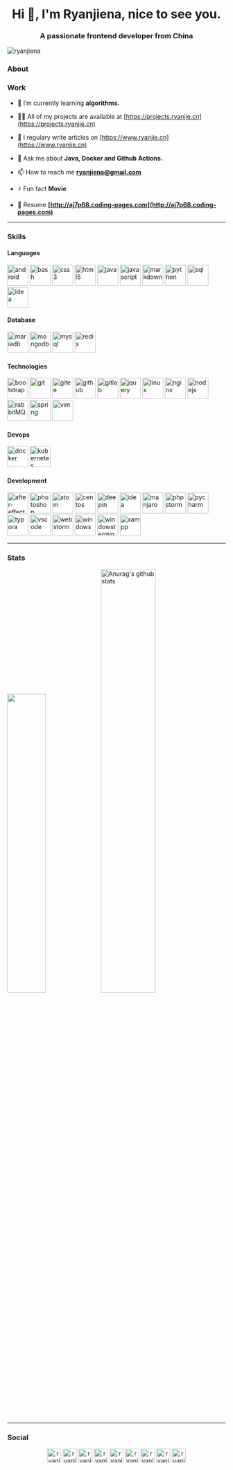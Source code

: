 <h1 align="center">Hi 👋, I'm Ryanjiena, nice to see you.</h1>
<h3 align="center">A passionate frontend developer from China</h3>

<p align="left"> <img src="https://komarev.com/ghpvc/?username=ryanjiena" alt="ryanjiena" /> </p>

### About

### Work

- 🌱 I’m currently learning **algorithms.**

- 👨‍💻 All of my projects are available at [https://projects.ryanjie.cn](https://projects.ryanjie.cn)

- 📝 I regulary write articles on [https://www.ryanjie.cn](https://www.ryanjie.cn)

- 💬 Ask me about **Java, Docker and Github Actions.**

- 📫 How to reach me **ryanjiena@gmail.com**

- ⚡ Fun fact **Movie**

- 📝 Resume **[http://aj7p68.coding-pages.com](http://aj7p68.coding-pages.com)**

---

### Skills

#### Languages

<p align="left">
	<img src="https://cdn.jsdelivr.net/gh/Ryanjiena/icon@master/svg/android.svg" alt="android" width="48" height="48"/> 
	<img src="https://cdn.jsdelivr.net/gh/Ryanjiena/icon@master/svg/bash.svg" alt="bash" width="48" height="48"/> 
	<img src="https://cdn.jsdelivr.net/gh/Ryanjiena/icon@master/svg/css.svg" alt="css3" width="48" height="48"/> 
	<img src="https://cdn.jsdelivr.net/gh/Ryanjiena/icon@master/svg/html.svg" alt="html5" width="48" height="48"/>
	<img src="https://cdn.jsdelivr.net/gh/Ryanjiena/icon@master/svg/java.svg" alt="java" width="48" height="48"/>
	<img src="https://cdn.jsdelivr.net/gh/Ryanjiena/icon@master/svg/javascript.svg" alt="javascript" width="48" height="48"/>
	<img src="https://cdn.jsdelivr.net/gh/Ryanjiena/icon@master/svg/markdown.svg" alt="markdown" width="48" height="48"/>    
	<img src="https://cdn.jsdelivr.net/gh/Ryanjiena/icon@master/svg/python.svg" alt="python" width="48" height="48"/>
	<img src="https://cdn.jsdelivr.net/gh/Ryanjiena/icon@master/svg/sql.svg" alt="sql" width="48" height="48"/>    
	<img src="https://cdn.jsdelivr.net/gh/Ryanjiena/icon@master/svg/idea.svg" alt="idea" width="48" height="48"/>
</p>

#### Database

<p align="left">
	<img src="https://cdn.jsdelivr.net/gh/Ryanjiena/icon@master/svg/mariadb.svg" alt="mariadb" width="48" height="48"/>
	<img src="https://cdn.jsdelivr.net/gh/Ryanjiena/icon@master/svg/mongodb.svg" alt="mongodb" width="48" height="48"/>
	<img src="https://cdn.jsdelivr.net/gh/Ryanjiena/icon@master/svg/mysql.svg" alt="mysql" width="48" height="48"/> 
	<img src="https://cdn.jsdelivr.net/gh/Ryanjiena/icon@master/svg/redis.svg" alt="redis" width="48" height="48"/>
</p>

#### Technologies

<p align="left">
	<img src="https://cdn.jsdelivr.net/gh/Ryanjiena/icon@master/svg/bootstrap.svg" alt="bootstrap" width="48" height="48"/> 
	<img src="https://cdn.jsdelivr.net/gh/Ryanjiena/icon@master/svg/git.svg" alt="git" width="48" height="48"/> 
	<img src="https://cdn.jsdelivr.net/gh/Ryanjiena/icon@master/svg/gitee.svg" alt="gitee" width="48" height="48"/> 
	<img src="https://cdn.jsdelivr.net/gh/Ryanjiena/icon@master/svg/github.svg" alt="github" width="48" height="48"/>  
	<img src="https://cdn.jsdelivr.net/gh/Ryanjiena/icon@master/svg/gitlab.svg" alt="gitlab" width="48" height="48"/>  
	<img src="https://cdn.jsdelivr.net/gh/Ryanjiena/icon@master/svg/jquery.svg" alt="jquery" width="48" height="48"/> 
	<img src="https://cdn.jsdelivr.net/gh/Ryanjiena/icon@master/svg/linux.svg" alt="linux" width="48" height="48"/> 
	<img src="https://cdn.jsdelivr.net/gh/Ryanjiena/icon@master/svg/nginx.svg" alt="nginx" width="48" height="48"/>
	<img src="https://cdn.jsdelivr.net/gh/Ryanjiena/icon@master/svg/nodejs.svg" alt="nodejs" width="48" height="48"/> 
	<img src="https://cdn.jsdelivr.net/gh/Ryanjiena/icon@master/svg/rabbitmq.svg" alt="rabbitMQ" width="48" height="48"/>
	<img src="https://cdn.jsdelivr.net/gh/Ryanjiena/icon@master/svg/spring.svg" alt="spring" width="48" height="48"/>
	<img src="https://cdn.jsdelivr.net/gh/Ryanjiena/icon@master/svg/vim.svg" alt="vim" width="48" height="48"/>
</p>

#### Devops

<p align="left">
	<img src="https://cdn.jsdelivr.net/gh/Ryanjiena/icon@master/svg/docker.svg" alt="docker" width="48" height="48"/> 
	<img src="https://cdn.jsdelivr.net/gh/Ryanjiena/icon@master/svg/kubernetes.svg" alt="kubernetes" width="48" height="48"/> 
</p>

#### Development

<p align="left">
	<img src="https://cdn.jsdelivr.net/gh/Ryanjiena/icon@master/svg/adobe-after-effects.svg" alt="after-effects" width="48" height="48"/>
	<img src="https://cdn.jsdelivr.net/gh/Ryanjiena/icon@master/svg/adobe-photoshop.svg" alt="photoshop" width="48" height="48"/>
	<img src="https://cdn.jsdelivr.net/gh/Ryanjiena/icon@master/svg/atom.svg" alt="atom" width="48" height="48"/>
	<img src="https://cdn.jsdelivr.net/gh/Ryanjiena/icon@master/svg/centos.svg" alt="centos" width="48" height="48"/>   
	<img src="https://cdn.jsdelivr.net/gh/Ryanjiena/icon@master/svg/deepin.svg" alt="deepin" width="48" height="48"/>    
	<img src="https://cdn.jsdelivr.net/gh/Ryanjiena/icon@master/svg/idea.svg" alt="idea" width="48" height="48"/>
	<img src="https://cdn.jsdelivr.net/gh/Ryanjiena/icon@master/svg/manjaro.svg" alt="manjaro" width="48" height="48"/>    
	<img src="https://cdn.jsdelivr.net/gh/Ryanjiena/icon@master/svg/phpstorm.svg" alt="phpstorm" width="48" height="48"/>
	<img src="https://cdn.jsdelivr.net/gh/Ryanjiena/icon@master/svg/pycharm.svg" alt="pycharm" width="48" height="48"/>    
	<img src="https://cdn.jsdelivr.net/gh/Ryanjiena/icon@master/svg/typora.svg" alt="typora" width="48" height="48"/> 
	<img src="https://cdn.jsdelivr.net/gh/Ryanjiena/icon@master/svg/vscode.svg" alt="vscode" width="48" height="48"/>
	<img src="https://cdn.jsdelivr.net/gh/Ryanjiena/icon@master/svg/webstorm.svg" alt="webstorm" width="48" height="48"/>
	<img src="https://cdn.jsdelivr.net/gh/Ryanjiena/icon@master/svg/windows.svg" alt="windows" width="48" height="48"/>
	<img src="https://cdn.jsdelivr.net/gh/Ryanjiena/icon@master/svg/windowsterminal.svg" alt="windowsterminal" width="48" height="48"/>
	<img src="https://cdn.jsdelivr.net/gh/Ryanjiena/icon@master/svg/xampp.svg" alt="xampp" width="48" height="48"/>
</p>

---

### Stats

<p align="left">
	<img src="https://github-readme-stats.vercel.app/api/top-langs/?username=ryanjiena&layout=compact&theme=nightowl " width="42%" />
	<img src="https://github-readme-stats.vercel.app/api?username=ryanjiena&show_icons=true&count_private=true&include_all_commits=true&theme=cobalt" alt="Anurag's github stats"  width="50%"/>
</p>

---

### Social

<p align="center">
	<a href="#" target="blank"><img align="center" src="https://cdn.jsdelivr.net/gh/Ryanjiena/icon@master/svg/dribbble.svg" alt="ryanjiena" height="32" width="32" /></a>
	<a href="#" target="blank"><img align="center" src="https://cdn.jsdelivr.net/gh/Ryanjiena/icon@master/svg/facebook.svg" alt="ryanjiena" height="32" width="32" /></a>
	<a href="#" target="blank"><img align="center" src="https://cdn.jsdelivr.net/gh/Ryanjiena/icon@master/svg/google.svg" alt="ryanjiena" height="32" width="32" /></a>
	<a href="#" target="blank"><img align="center" src="https://cdn.jsdelivr.net/gh/Ryanjiena/icon@master/svg/leetcode.svg" alt="ryanjie" height="32" width="32" /></a>
	<a href="#" target="blank"><img align="center" src="https://cdn.jsdelivr.net/gh/Ryanjiena/icon@master/svg/pixiv.svg" alt="ryanjiena" height="32" width="32" /></a>
	<a href="#" target="blank"><img align="center" src="https://cdn.jsdelivr.net/gh/Ryanjiena/icon@master/svg/qq.svg" alt="ryanjie" height="32" width="32" /></a>
	<a href="#" target="blank"><img align="center" src="https://cdn.jsdelivr.net/gh/Ryanjiena/icon@master/svg/telegram.svg" alt="ryanjiena" height="32" width="32" /></a>
	<a href="#" target="blank"><img align="center" src="https://cdn.jsdelivr.net/gh/Ryanjiena/icon@master/svg/wechat.svg" alt="ryanjie" height="32" width="32" /></a>
	<a href="#" target="blank"><img align="center" src="https://cdn.jsdelivr.net/gh/Ryanjiena/icon@master/svg/weibo.svg" alt="ryanjie" height="32" width="32" /></a>
</p>
